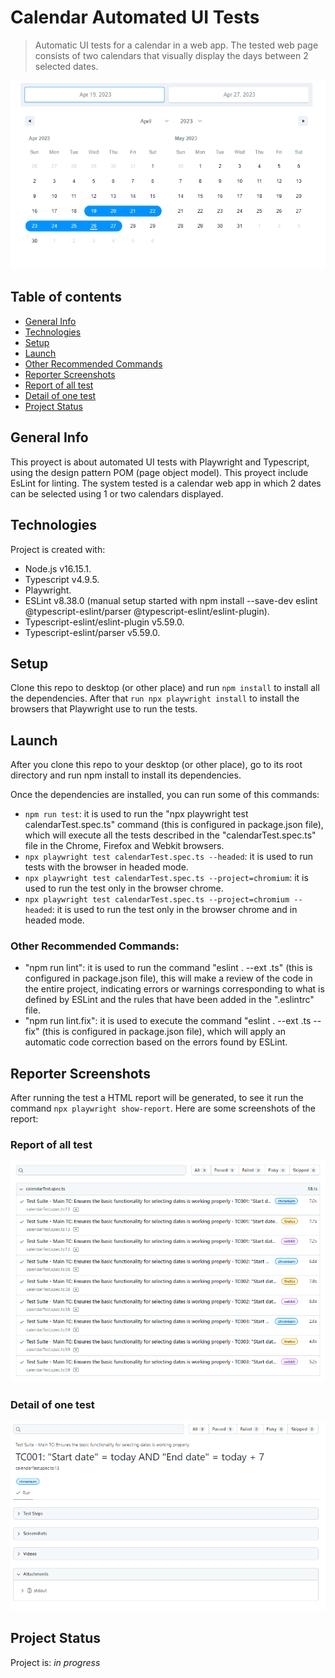 # Calendar Automated UI Tests
> Automatic UI tests for a calendar in a web app. The tested web page consists of two calendars that visually display the days between 2 selected dates.

![Default calendar](images/calendar-default.png)


## Table of contents
* [General Info](#general-info)
* [Technologies](#technologies)
* [Setup](#setup)
* [Launch](#launch)
* [Other Recommended Commands](#other-recomended-comands)
* [Reporter Screenshots](#reporter-screenshots)
* [Report of all test](#all-test-report)
* [Detail of one test](#detail-test-report)
* [Project Status](#project-status)

## General Info
This proyect is about automated UI tests with Playwright and Typescript, using the design pattern POM (page object model). This proyect include EsLint for linting. The system tested is a calendar web app in which 2 dates can be selected using 1 or two calendars displayed.


## Technologies
Project is created with:

- Node.js v16.15.1.
- Typescript v4.9.5.
- Playwright.
- ESLint v8.38.0 (manual setup started with npm install --save-dev eslint @typescript-eslint/parser @typescript-eslint/eslint-plugin).
- Typescript-eslint/eslint-plugin v5.59.0.
- Typescript-eslint/parser v5.59.0.

## Setup
Clone this repo to desktop (or other place) and run `npm install` to install all the dependencies. After that `run npx playwright install` to install the browsers that Playwright use to run the tests.

## Launch
After you clone this repo to your desktop (or other place), go to its root directory and run npm install to install its dependencies.

Once the dependencies are installed, you can run some of this commands:

- `npm run test`: it is used to run the "npx playwright test calendarTest.spec.ts" command (this is configured in package.json file), which will execute all the tests described in the "calendarTest.spec.ts" file in the Chrome, Firefox and Webkit browsers.
- `npx playwright test calendarTest.spec.ts --headed`: it is used to run tests with the browser in headed mode.
- `npx playwright test calendarTest.spec.ts --project=chromium`: it is used to run the test only in the browser chrome.
- `npx playwright test calendarTest.spec.ts --project=chromium --headed`: it is used to run the test only in the browser chrome and in headed mode.

### Other Recommended Commands:

- "npm run lint": it is used to run the command "eslint . --ext .ts" (this is configured in package.json file), this will make a review of the code in the entire project, indicating errors or warnings corresponding to what is defined by ESLint and the rules that have been added in the ".eslintrc" file.
- "npm run lint.fix": it is used to execute the command "eslint . --ext .ts --fix" (this is configured in package.json file), which will apply an automatic code correction based on the errors found by ESLint.


## Reporter Screenshots
After running the test a HTML report will be generated, to see it run the command `npx playwright show-report`. Here are some screenshots of the report:
### Report of all test
![Report of all test](images/html-report.png)

### Detail of one test
![Detail of one test](images/html-report-test-detail.png)


## Project Status
Project is: _in progress_ 





